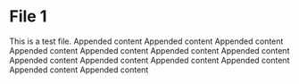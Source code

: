 # File 1

This is a test file.
Appended content
Appended content
Appended content
Appended content
Appended content
Appended content
Appended content
Appended content
Appended content
Appended content
Appended content
Appended content
Appended content
